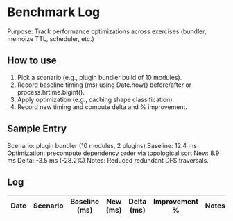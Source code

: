 # Benchmark Log

Purpose: Track performance optimizations across exercises (bundler, memoize TTL, scheduler, etc.)

## How to use

1. Pick a scenario (e.g., plugin bundler build of 10 modules).
2. Record baseline timing (ms) using Date.now() before/after or process.hrtime.bigint().
3. Apply optimization (e.g., caching shape classification).
4. Record new timing and compute delta and % improvement.

## Sample Entry

Scenario: plugin bundler (10 modules, 2 plugins)
Baseline: 12.4 ms
Optimization: precompute dependency order via topological sort
New: 8.9 ms
Delta: -3.5 ms (-28.2%)
Notes: Reduced redundant DFS traversals.

## Log

| Date | Scenario | Baseline (ms) | New (ms) | Delta (ms) | Improvement % | Notes |
|------|----------|---------------|----------|------------|---------------|-------|

